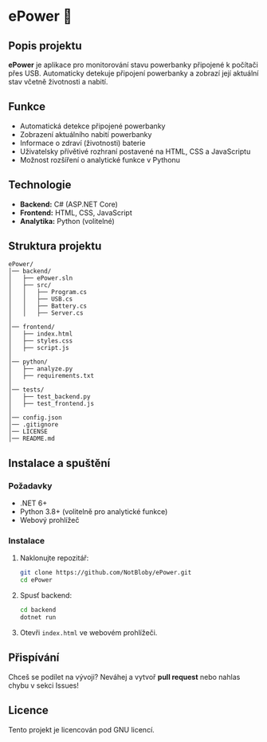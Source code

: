 # ePower 🔋

## Popis projektu
**ePower** je aplikace pro monitorování stavu powerbanky připojené k počítači přes USB. Automaticky detekuje připojení powerbanky a zobrazí její aktuální stav včetně životnosti a nabití.

## Funkce
- Automatická detekce připojené powerbanky
- Zobrazení aktuálního nabití powerbanky
- Informace o zdraví (životnosti) baterie
- Uživatelsky přívětivé rozhraní postavené na HTML, CSS a JavaScriptu
- Možnost rozšíření o analytické funkce v Pythonu

## Technologie
- **Backend:** C# (ASP.NET Core)
- **Frontend:** HTML, CSS, JavaScript
- **Analytika:** Python (volitelné)

## Struktura projektu
```
ePower/
│── backend/
│   ├── ePower.sln
│   ├── src/
│   │   ├── Program.cs
│   │   ├── USB.cs
│   │   ├── Battery.cs
│   │   ├── Server.cs
│
│── frontend/    
│   ├── index.html
│   ├── styles.css
│   ├── script.js
│
│── python/
│   ├── analyze.py
│   ├── requirements.txt
│
│── tests/
│   ├── test_backend.py
│   ├── test_frontend.js 
│
│── config.json
│── .gitignore
│── LICENSE
│── README.md
```

## Instalace a spuštění

### Požadavky
- .NET 6+
- Python 3.8+ (volitelně pro analytické funkce)
- Webový prohlížeč

### Instalace
1. Naklonujte repozitář:
   ```sh
   git clone https://github.com/NotBloby/ePower.git
   cd ePower
   ```

2. Spusť backend:
   ```sh
   cd backend
   dotnet run
   ```

3. Otevři `index.html` ve webovém prohlížeči.

## Přispívání
Chceš se podílet na vývoji? Neváhej a vytvoř **pull request** nebo nahlas chybu v sekci Issues!

## Licence
Tento projekt je licencován pod GNU licencí.


